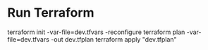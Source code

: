 # Run Terraform
terraform init -var-file=dev.tfvars -reconfigure
terraform plan -var-file=dev.tfvars -out dev.tfplan
terraform apply "dev.tfplan"